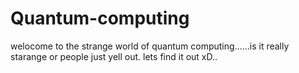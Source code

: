 # Quantum-computing
welocome to the strange world of quantum computing......is it really starange or people just yell out. lets find it out xD..
